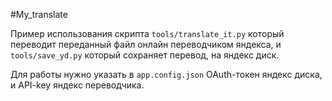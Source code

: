 #My_translate

Пример использования скрипта `tools/translate_it.py` который  переводит переданный файл онлайн переводчиком яндекса, 
и `tools/save_yd.py` который сохраняет перевод, на яндекс диск.

Для работы нужно указать в `app.config.json` OAuth-токен яндекс диска, и API-key яндекс переводчика. 

